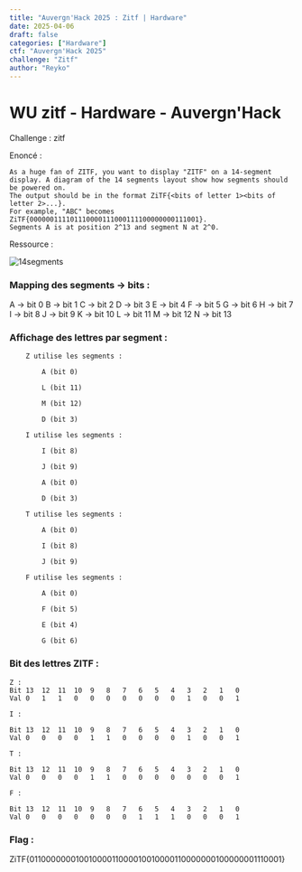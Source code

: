 ```yaml
---
title: "Auvergn'Hack 2025 : Zitf | Hardware"
date: 2025-04-06
draft: false
categories: ["Hardware"]
ctf: "Auvergn'Hack 2025"
challenge: "Zitf"
author: "Reyko"
---
```


# WU zitf - Hardware - Auvergn'Hack

Challenge :
zitf

Enoncé :
```
As a huge fan of ZITF, you want to display "ZITF" on a 14-segment display. A diagram of the 14 segments layout show how segments should be powered on.
The output should be in the format ZiTF{<bits of letter 1><bits of letter 2>...}.
For example, "ABC" becomes ZiTF{000000111101110000111000111100000000111001}.
Segments A is at position 2^13 and segment N at 2^0.
```

Ressource : 

![14segments](/images/14segments.png)

### Mapping des segments → bits :

A → bit 0
B → bit 1
C → bit 2
D → bit 3
E → bit 4
F → bit 5
G → bit 6
H → bit 7
I → bit 8
J → bit 9
K → bit 10
L → bit 11
M → bit 12
N → bit 13

### Affichage des lettres par segment :

```
    Z utilise les segments :

        A (bit 0)

        L (bit 11)

        M (bit 12)

        D (bit 3)

    I utilise les segments :

        I (bit 8)

        J (bit 9)
        
        A (bit 0)

        D (bit 3)        

    T utilise les segments :

        A (bit 0)

        I (bit 8)

        J (bit 9)

    F utilise les segments :

        A (bit 0)

        F (bit 5)

        E (bit 4)

        G (bit 6)
```

### Bit des lettres ZITF :

```
Z :
Bit	13	12	11	10	9	8	7	6	5	4	3	2	1	0
Val	0	1	1	0	0	0	0	0	0	0	1	0	0	1

I :

Bit	13	12	11	10	9	8	7	6	5	4	3	2	1	0
Val	0	0	0	0	1	1	0	0	0	0	1	0	0	1

T : 

Bit	13	12	11	10	9	8	7	6	5	4	3	2	1	0
Val	0	0	0	0	1	1	0	0	0	0	0	0	0	1

F : 

Bit	13	12	11	10	9	8	7	6	5	4	3	2	1	0
Val	0	0	0	0	0	0	0	1	1	1	0	0	0	1
```

### Flag :

ZiTF{01100000001001000011000010010000110000000100000001110001}
